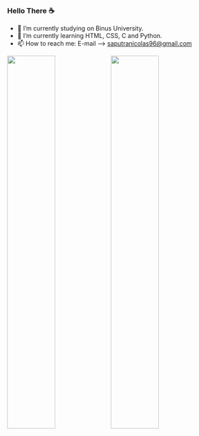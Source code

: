 ### Hello There ☕

- 📖 I’m currently studying on Binus University.
- 🌱 I’m currently learning HTML, CSS, C and Python.
- 📫 How to reach me: E-mail --> saputranicolas96@gmail.com

<img align = "left" width="47%" src = "https://github-readme-stats.vercel.app/api?username=Brandy969&show_icons=true&theme=radical" />

<img align="left" width="47%" src = "https://github-readme-stats.vercel.app/api/top-langs/?username=Brandy969&layout=compact"/>
